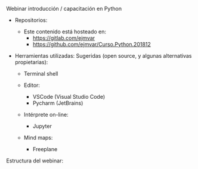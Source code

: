 Webinar introducción / capacitación en Python


* Repositorios:
    * Este contenido está hosteado en:
      * https://gitlab.com/ejmvar
      * https://github.com/ejmvar/Curso.Python.201812
  

* Herramientas utilizadas:
    Sugeridas (open source, y algunas alternativas propietarias):

      
  * Terminal shell
  
  * Editor:
    * VSCode (Visual Studio Code)
    * Pycharm (JetBrains)
    
  * Intérprete on-line:
    * Jupyter
    
    
  * Mind maps:
 
    * Freeplane
    
    


Estructura del webinar:

